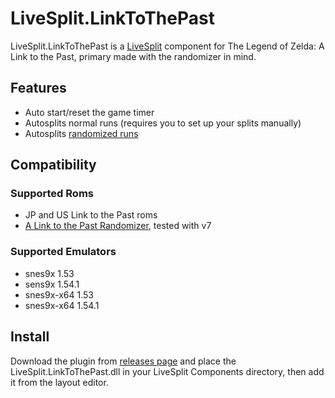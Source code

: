 LiveSplit.LinkToThePast
=======================

LiveSplit.LinkToThePast is a [LiveSplit](http://livesplit.org/) component for The Legend of Zelda: A Link to the Past, primary made with the randomizer in mind.

Features
--------
* Auto start/reset the game timer
* Autosplits normal runs (requires you to set up your splits manually) 
* Autosplits [randomized runs](https://github.com/Dessyreqt/alttprandomizer)

Compatibility
-------------

### Supported Roms
* JP and US Link to the Past roms
* [A Link to the Past Randomizer](https://github.com/Dessyreqt/alttprandomizer), tested with v7

### Supported Emulators
* snes9x 1.53
* sens9x 1.54.1
* snes9x-x64 1.53
* snes9x-x64 1.54.1

Install
-------
Download the plugin from [releases page](https://github.com/mabako/LiveSplit.LinkToThePast/releases) and place the LiveSplit.LinkToThePast.dll in your LiveSplit Components directory, then add it from the layout editor.
